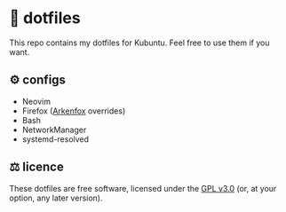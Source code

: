 # 📁 dotfiles

This repo contains my dotfiles for Kubuntu. Feel free to use them if you want.

## ⚙️ configs

- Neovim
- Firefox ([Arkenfox](https://github.com/arkenfox/user.js) overrides)
- Bash
- NetworkManager
- systemd-resolved

## ⚖️ licence

These dotfiles are free software, licensed under the
[GPL v3.0](https://www.gnu.org/licenses/gpl-3.0.en.html)
(or, at your option, any later version).
